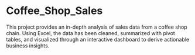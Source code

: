 # Coffee_Shop_Sales
This project provides an in-depth analysis of sales data from a coffee shop chain. Using Excel, the data has been cleaned, summarized with pivot tables, and visualized through an interactive dashboard to derive actionable business insights.
